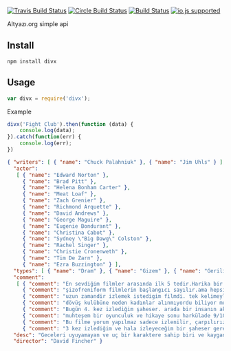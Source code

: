 [![Travis Build Status](http://img.shields.io/travis/ayhankuru/divxplanet.svg?style=flat-square)](https://travis-ci.org/ayhankuru/divxplanet) [![Circle Build Status](https://img.shields.io/circleci/project/ayhankuru/divxplanet.svg?style=flat-square)](https://circleci.com/gh/ayhankuru/divxplanet) [![Build Status](https://img.shields.io/david/ayhankuru/divxplanet.svg?style=flat-square)](https://david-dm.org/ayhankuru/divxplanet) [![io.js supported](https://img.shields.io/badge/io.js-supported-green.svg?style=flat-square)](https://iojs.org)


Altyazı.org simple api

## Install

```
npm install divx
```

## Usage


```js
var divx = require('divx');

```

Example

```js
divx('Fight Club').then(function (data) {
	console.log(data);
}).catch(function(err) {
	console.log(err);
})

```

```json
{ "writers": [ { "name": "Chuck Palahniuk" }, { "name": "Jim Uhls" } ],
  "actor": 
   [ { "name": "Edward Norton" },
     { "name": "Brad Pitt" },
     { "name": "Helena Bonham Carter" },
     { "name": "Meat Loaf" },
     { "name": "Zach Grenier" },
     { "name": "Richmond Arquette" },
     { "name": "David Andrews" },
     { "name": "George Maguire" },
     { "name": "Eugenie Bondurant" },
     { "name": "Christina Cabot" },
     { "name": "Sydney \"Big Dawg\" Colston" },
     { "name": "Rachel Singer" },
     { "name": "Christie Cronenweth" },
     { "name": "Tim De Zarn" },
     { "name": "Ezra Buzzington" } ],
  "types": [ { "name": "Dram" }, { "name": "Gizem" }, { "name": "Gerilim" } ],
  "comment": 
   [ { "comment": "En sevdiğim filmler arasında ilk 5 tedir.Harika bir uyarlama senaryo." },
     { "comment": "şizofreniform filmlerin başlangıcı sayılır.ama hepsinden iyi kesinlikle." },
     { "comment": "uzun zamandir izlemek istedigim filmdi. tek kelimeyle super .bana kalirsa her dönem icin izlenilecek bir film.cok etkileyici.söylenecek yazilacak cok sey olabilir kesinlikle. ben sadece iste budur diyecegim.10/10" },
     { "comment": "dövüş kulübüne neden kadınlar alınmıyordu biliyor musunuz? çünkü birinci kural kulüp hakkında konuşmamaktı :D 8/10 " },
     { "comment": "Bugün 4. kez izlediğim şaheser. arada bir insanın aklına geliveriyor 5dk bakıp kapatayım derken film bitiyor ve Cast\"ı okurken buluyorsunuz kendinizi=)" },
     { "comment": "muhteşem bir oyunculuk ve hikaye sonu harkülade 9/10" },
     { "comment": "Bu filme yorum yapılmaz sadece izlenilir, çarpılırız mazallah :)" },
     { "comment": "3 kez izlediğim ve hala izleyeceğim bir şaheser gerek konusu gerek müzikleri olsun bir başyapıt " } ],
  "desc": "Geceleri uyuyamayan ve uç bir karaktere sahip biri ve kaygan sabunlar satıcısı bir adam, ilkel erkek saldırma içgüdüsünü şok edici yeni bir terapi şekline dönüştürürler. Yarattıkları konsept beğenilir, her şehirde yeraltı dövüş kulüpleri kurulur, ta ki duyarlı bir eksantrik bir kıvılcım çakana ve onları kontrolleri dışı gitgide derinlere inen bir yola sokana kadar.<br><br>\r\nBrad Pitt, Edward Norton ve Helena Bonham Carter bu sınır tanımayan hit filmde vurucu, uç performanslar sergiliyorlar!",
  "director": "David Fincher" }


```

